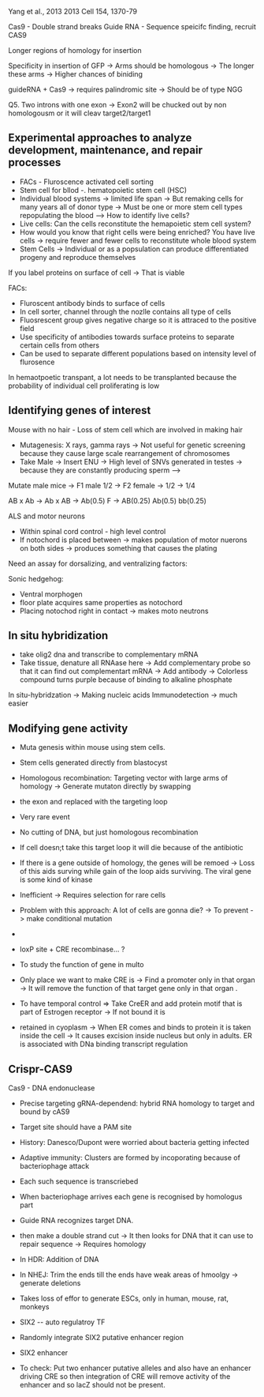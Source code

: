 Yang et al., 2013
2013 Cell 154, 1370-79

Cas9 - Double strand breaks
Guide RNA - Sequence speicifc finding, recruit CAS9

Longer regions of homology for insertion

Specificity in insertion of GFP  -> Arms should be homologous -> The longer these arms -> Higher chances of biniding

guideRNA + Cas9 -> requires palindromic site -> Should be of type NGG

Q5. Two introns with one exon -> Exon2 will be chucked out by non homologousm or it will cleav target2/target1


## Experimental approaches to analyze development, maintenance, and repair processes

- FACs - Fluroscence activated cell sorting 
- Stem cell for bllod -. hematopoietic stem cell (HSC)
- Individual blood systems -> limited life span -> But remaking cells for many years all of donor type ->
Must be one or more stem cell types repopulating the blood --> How to identify live cells?
- Live cells: Can the cells reconstitute the hemapoietic stem cell system?
- How would you know that right cells were being enriched? You have live cells -> require fewer and fewer cells to
reconstitute whole blood system
- Stem Cells -> Individual or as a popsulation can produce differentiated progeny and reproduce themselves

If you label proteins on surface of cell -> That is viable

FACs:

- Fluroscent antibody binds to surface of cells
- In cell sorter, channel through the nozlle contains all type of cells
- Fluosrescent group gives negative charge so it is attraced to the positive field
- Use specificity of antibodies towards surface proteins to separate certain cells from others
- Can be used to separate different populations based on intensity level of flurosence 

In hemaotpoetic transpant, a lot needs to be transplanted because the probability of individual cell proliferating
is low

## Identifying genes of interest

Mouse with no hair - Loss of stem cell which are involved in making hair

- Mutagenesis: X rays, gamma rays -> Not useful for genetic screening because they cause large scale rearrangement of
chromosomes
- Take Male -> Insert ENU -> High level of SNVs generated in testes -> because they are constantly producing sperm -->
  
Mutate male mice -> F1 male 1/2 -> F2 female -> 1/2 -> 1/4 

AB x Ab -> Ab x AB -> Ab(0.5) F  -> AB(0.25) Ab(0.5) bb(0.25)


ALS and motor neurons
- Within spinal cord control - high level control
- If notochord is placed between -> makes population of motor nuerons on both sides -> produces something that causes the plating 

Need an assay for dorsalizing, and ventralizing factors:

Sonic hedgehog:
- Ventral morphogen
- floor plate acquires same properties as notochord
- Placing notochod right in contact -> makes moto neutrons 

## In situ hybridization

- take olig2 dna and transcribe to complementary mRNA
- Take tissue, denature all RNAase here -> Add complementary probe so that it can find out complementart mRNA ->
  Add antibody -> Colorless compound turns purple because of binding to alkaline phosphate


In situ-hybridzation -> Making nucleic acids 
Immunodetection -> much easier

## Modifying gene activity

- Muta genesis within mouse using stem cells. 
- Stem cells generated directly from blastocyst


- Homologous recombination: Targeting vector with large arms of homology -> Generate mutaton directly by swapping 
- the exon and replaced with the targeting loop
- Very rare event 
- No cutting of DNA, but just homologous recombination
- If cell doesn;t take this target loop it will die because of the antibiotic
- If there is a gene outside of homology, the genes will be remoed -> Loss of this aids surving while gain of the loop
 aids surviving. The viral gene is some kind of kinase
- Inefficient -> Requires selection for rare cells
- Problem with this approach: A lot of cells are gonna die? -> To prevent -> make conditional mutation
-
- loxP site + CRE recombinase... ?
- To study the function of gene in multo
- Only place we want to make CRE is  -> Find a promoter only in that organ  -> It will remove the function of that target gene only in that organ .
- To have temporal control => Take CreER and add protein motif that is part of Estrogen receptor -> If not bound it is
- retained in cyoplasm -> When ER comes and binds to protein it is taken inside the cell -> It causes excision inside nucleus but only in adults. ER is associated with DNa binding transcript regulation


## Crispr-CAS9

Cas9 - DNA endonuclease

- Precise targeting gRNA-dependend: hybrid RNA homology to target and bound by cAS9
- Target site should have a PAM site
- History: Danesco/Dupont were worried about bacteria getting infected 

- Adaptive immunity: Clusters are formed by incoporating because of bacteriophage attack
- Each such sequence is transcriebed
- When bacteriophage arrives each gene is recognised by homologus part
- Guide RNA recognizes target DNA.
- then make a double strand cut -> It then looks for DNA that it can use to repair sequence -> Requires
homology
- In HDR: Addition of DNA
- In NHEJ: Trim the ends till the ends have weak areas of hmoolgy -> generate deletions


- Takes loss of effor to generate ESCs, only in human, mouse, rat, monkeys


- SIX2 -- auto regulatroy TF
- Randomly integrate SIX2 putative enhancer region 
- SIX2 enhancer 
- To check: Put two enhancer putative alleles and also have an enhancer driving CRE so then integration of CRE will remove 
activity of the enhancer and so lacZ should not be present.
